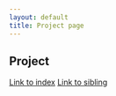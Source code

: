 ```yaml
---
layout: default
title: Project page
---
```

## Project
[Link to index](/)
[Link to sibling](sibling)